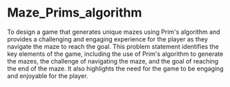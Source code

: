 # Maze_Prims_algorithm
To design a game that generates unique mazes using Prim's algorithm and provides a challenging and engaging experience for the player as they navigate the maze to reach the goal. 
This problem statement identifies the key elements of the game, including the use of Prim's algorithm to generate the mazes, the challenge of navigating the maze, and the goal of reaching the end of the maze. 
It also highlights the need for the game to be engaging and enjoyable for the player.
